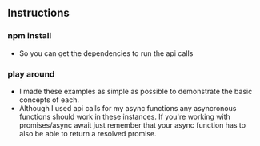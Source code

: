 ## Instructions

### npm install
  - So you can get the dependencies to run the api calls

### play around
  - I made these examples as simple as possible to demonstrate the basic concepts of each. 
  - Although I used api calls for my async functions any asyncronous functions should work in these instances. If you're working with promises/async await just remember that your async function has to also be able to return a resolved promise.
